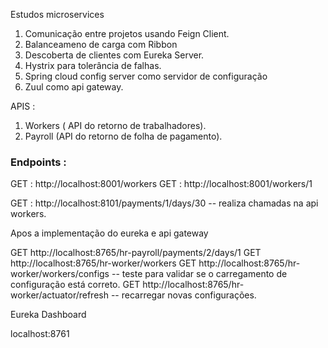 Estudos microservices


1. Comunicação entre projetos usando Feign Client.
2. Balanceameno de carga com Ribbon
3. Descoberta de clientes com Eureka Server.
4. Hystrix para tolerância de falhas.
5. Spring cloud config server como servidor de configuração
6. Zuul como api gateway.


APIS : 

1. Workers ( API do retorno de trabalhadores).
2. Payroll (API do retorno de folha de pagamento).



### Endpoints : 

GET : http://localhost:8001/workers
GET : http://localhost:8001/workers/1

GET : http://localhost:8101/payments/1/days/30 -- realiza chamadas na api workers.


Apos a implementação do eureka e api gateway 

GET http://localhost:8765/hr-payroll/payments/2/days/1
GET http://localhost:8765/hr-worker/workers
GET http://localhost:8765/hr-worker/workers/configs -- teste para validar se o carregamento de configuração está correto.
GET http://localhost:8765/hr-worker/actuator/refresh -- recarregar novas configurações.


Eureka Dashboard 

localhost:8761